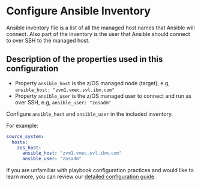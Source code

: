 # Configure Ansible Inventory
Ansible inventory file is a list of all the managed host names that Ansible
will connect. Also part of the inventory is the user that Ansible should
connect to over SSH to the managed host.

## Description of the properties used in this configuration
* Property `ansible_host` is the z/OS managed node (target), e.g, `ansible_host: "zvm1.vmec.svl.ibm.com"`
* Property `ansible_user` is the z/OS managed user to connect and run as over SSH,  e.g, `ansible_user: "zosadm"`

Configure `ansible_host` and `ansible_user` in the included inventory.

For example:

```yaml
source_system:
  hosts:
    zos_host:
      ansible_host: "zvm1.vmec.svl.ibm.com"
      ansible_user: "zosadm"
```

If you are unfamiliar with playbook configuration practices and would like to
learn more, you can review our [detailed configuration guide](configuration_guide.md).